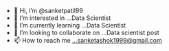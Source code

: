 - 👋 Hi, I’m @sanketpatil99
- 👀 I’m interested in ...Data Scientist
- 🌱 I’m currently learning ...Data Scientist
- 💞️ I’m looking to collaborate on ...Data scientist post 
- 📫 How to reach me ...sanketashok1999@gmail.com

<!---
sanketpatil99/sanketpatil99 is a ✨ special ✨ repository because its `README.md` (this file) appears on your GitHub profile.
You can click the Preview link to take a look at your changes.
--->
